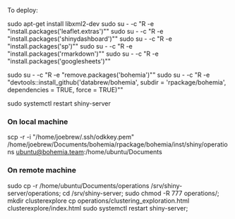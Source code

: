 To deploy:

sudo apt-get install libxml2-dev
sudo su - -c "R -e \"install.packages('leaflet.extras')\""
sudo su - -c "R -e \"install.packages('shinydashboard')\""
sudo su - -c "R -e \"install.packages('sp')\""
sudo su - -c "R -e \"install.packages('rmarkdown')\""
sudo su - -c "R -e \"install.packages('googlesheets')\""


sudo su - -c "R -e \"remove.packages('bohemia')\""
sudo su - -c "R -e \"devtools::install_github('databrew/bohemia', subdir = 'rpackage/bohemia', dependencies = TRUE, force = TRUE)\""





sudo systemctl restart shiny-server


### On local machine

scp -r -i "/home/joebrew/.ssh/odkkey.pem" /home/joebrew/Documents/bohemia/rpackage/bohemia/inst/shiny/operations ubuntu@bohemia.team:/home/ubuntu/Documents


### On remote machine

sudo cp -r /home/ubuntu/Documents/operations /srv/shiny-server/operations;
cd /srv/shiny-server;
sudo chmod -R 777 operations/;
mkdir clusterexplore
cp operations/clustering_exploration.html clusterexplore/index.html
sudo systemctl restart shiny-server;

